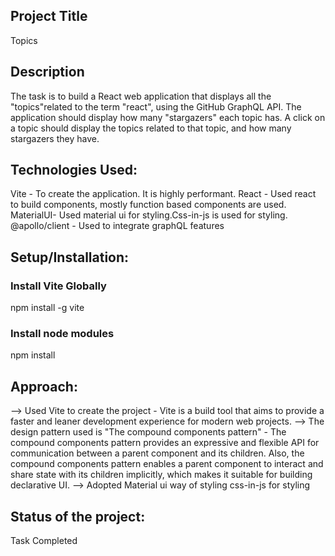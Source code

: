 ## Project Title 
Topics 

## Description
The task is to build a React web application that displays all the "topics"related to the term "react", using the GitHub GraphQL API. 
The application should display how many "stargazers" each topic has. 
A click on a topic should display the topics related to that topic, and how many stargazers they have.


## Technologies Used:
Vite - To create the application. It is highly performant.
React - Used react to build components, mostly function based components are used.
MaterialUI- Used material ui for styling.Css-in-js is used for styling. 
@apollo/client - Used to integrate graphQL features

## Setup/Installation:
### Install Vite Globally
npm install -g vite 
### Install node modules 
npm install 

## Approach: 
--> Used Vite to create the project - Vite is a build tool that aims to provide a faster and leaner development experience for modern web projects.
--> The design pattern used is "The compound components pattern" - The compound components pattern provides an expressive and flexible API for communication between a parent component and its children. Also, the compound components pattern enables a parent component to interact and share state with its children implicitly, which makes it suitable for building declarative UI.
--> Adopted Material ui way of styling css-in-js for styling 

## Status of the project:
Task Completed

